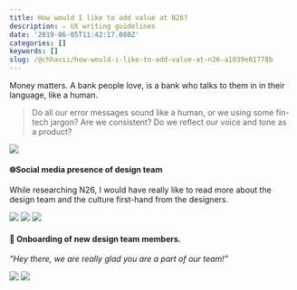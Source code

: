 ```yaml
---
title: How would I like to add value at N26?
description: ✏️ UX writing guidelines
date: '2019-06-05T11:42:17.080Z'
categories: []
keywords: []
slug: /@chhavii/how-would-i-like-to-add-value-at-n26-a1039e01778b
---
```


Money matters. A bank people love, is a bank who talks to them in in their language, like a human.

> Do all our error messages sound like a human, or we using some fin-tech jargon? Are we consistent? Do we reflect our voice and tone as a product?

![](https://cdn-images-1.medium.com/max/800/1*oMotLXcoEC9wMgTzgpeiPQ.png)

#### 🌐**Social media presence of design team**

While researching N26, I would have really like to read more about the design team and the culture first-hand from the designers.

![](https://cdn-images-1.medium.com/max/800/1*S6n66tVJut4u3QluC8zLhw.png)
![](https://cdn-images-1.medium.com/max/800/1*VaATLNBXucgGgmHY6vCGDw.png)
![](https://cdn-images-1.medium.com/max/800/1*FkS5buu7czyMoeeyd4SlNA.png)

#### 🚃 Onboarding of new design team members.

_“Hey there, we are really glad you are a part of our team!”_

![](https://cdn-images-1.medium.com/max/800/1*nMCa8LTfsR8GBGH6KjEa1A.png)
![](https://cdn-images-1.medium.com/max/800/1*DkTzhi5S95Qcfk6DdFvhfw.png)